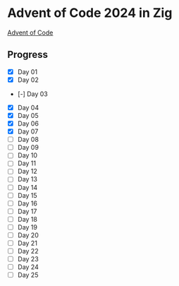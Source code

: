 # Advent of Code 2024 in Zig

[Advent of Code](https://adventofcode.com/2024)

## Progress

- [x] Day 01
- [x] Day 02
- [-] Day 03
- [x] Day 04
- [x] Day 05
- [x] Day 06
- [x] Day 07
- [ ] Day 08
- [ ] Day 09
- [ ] Day 10
- [ ] Day 11
- [ ] Day 12
- [ ] Day 13
- [ ] Day 14
- [ ] Day 15
- [ ] Day 16
- [ ] Day 17
- [ ] Day 18
- [ ] Day 19
- [ ] Day 20
- [ ] Day 21
- [ ] Day 22
- [ ] Day 23
- [ ] Day 24
- [ ] Day 25
